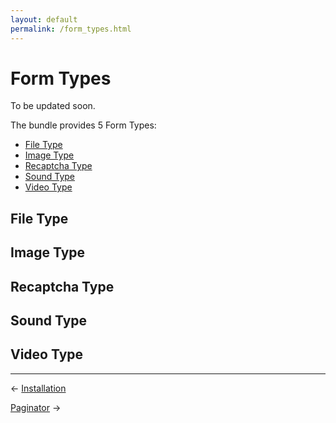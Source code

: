 ```yaml
---
layout: default
permalink: /form_types.html
---
```


# Form Types

To be updated soon.

The bundle provides 5 Form Types:

- [File Type](#file-type)
- [Image Type](#image-type)
- [Recaptcha Type](#recaptcha-type)
- [Sound Type](#sound-type)
- [Video Type](#video-type)

## <a name="file-type"></a> File Type

## <a name="image-type"></a> Image Type

## <a name="recaptcha-type"></a> Recaptcha Type

## <a name="sound-type"></a> Sound Type

## <a name="video-type"></a> Video Type

----------

&larr; [Installation](/install.html)

[Paginator](/paginator.html) &rarr;
